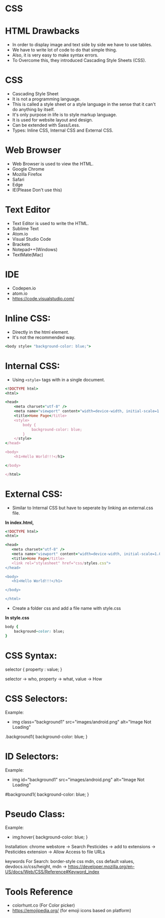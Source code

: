 # CSS

# HTML Drawbacks

- In order to display image and text side by side we have to use tables.
- We have to write lot of code to do that simple thing.
- Also, it is very easy to make syntax errors.
- To Overcome this, they introduced Cascading Style Sheets (CSS).

# CSS 

- Cascading Style Sheet
- It is not a programming language.
- This is called a style sheet or a style language in the sense that it can't do anything by itself.
- It's only purpose in life is to style markup language.
- It is used for website layout and design.
- Can be extended with Sass/Less.
- Types: Inline CSS, Internal CSS and  External CSS.

# Web Browser

- Web Browser is used to view the HTML.
- Google Chrome
- Mozilla Firefox
- Safari
- Edge
- IE(Please Don't use this)

# Text Editor

- Text Editor is used to write the HTML.
- Sublime Text
- Atom.io
- Visual Studio Code
- Brackets
- Notepad++(Windows)
- TextMate(Mac)

# IDE

- Codepen.io
- atom.io
- https://code.visualstudio.com/

# Inline CSS: 

- Directly in the html element.
- It's not the recommended way.
```ruby
<body style= "background-color: blue;">
```

# Internal CSS:

- Using ```<style>``` tags with in a single document.

```ruby
<!DOCTYPE html>
<html>

<head>
    <meta charset="utf-8" />
    <meta name="viewport" content="width=device-width, initial-scale=1.0" />
    <title>Home Page</title>
    <style>
        body {
            background-color: blue;
        }
    </style>
</head>

<body>
    <h1>Hello World!!!</h1>

</body>

</html>
```
      
 # External CSS:
 
 - Similar to Internal CSS but have to seperate by linking an external.css file.
 
 __In index.html,__
 ```ruby
 <!DOCTYPE html>
<html>

<head>
    <meta charset="utf-8" />
    <meta name="viewport" content="width=device-width, initial-scale=1.0" />
    <title>Home Page</title>
    <link rel="stylesheet" href="css/styles.css">
</head>

<body>
    <h1>Hello World!!!</h1>

</body>

</html>
```
- Create a folder css and add a file name with style.css

__In style.css__
```ruby
body {
    background-color: blue;
}
```

 # CSS Syntax:
 
 selector { property : value; }
 
 selector -> who, property -> what, value -> How
 
 # CSS Selectors:
 
 Example:
 
   - img class="background1" src="images/android.png" alt="Image Not Loading"
   
  .background1{
   background-color: blue;
      }
      
 # ID Selectors:
 
 Example:
 
  - img id="background1" src="images/android.png" alt="Image Not Loading"
   
  #background1{
   background-color: blue;
      }
      
 # Pseudo Class:
 
 Example:
 
  - img:hover{
    background-color: blue;
    }
 
 
 Installation: chrome webstore -> Search Pesticides -> add to extensions -> Pesticides extension -> Allow Access to file URLs

keywords For Search: border-style css mdn, css default values, devdocs.io/css/height, mdn -> https://developer.mozilla.org/en-US/docs/Web/CSS/Reference#Keyword_index

 
 # Tools Reference
 
 - colorhunt.co (For Color picker)
 - https://emojipedia.org/ (for emoji icons based on platform)  
  
 


